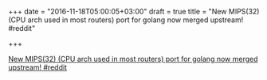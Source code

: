 +++
date = "2016-11-18T05:00:05+03:00"
draft = true
title = "New MIPS(32) (CPU arch used in most routers) port for golang now merged upstream!  #reddit"

+++

<p><a href="https://t.co/QVcMnP1Wao">New MIPS(32) (CPU arch used in most routers) port for golang now merged upstream!  #reddit</a></p>

